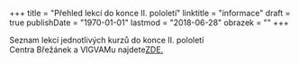 +++
title = "Přehled lekcí do konce II. pololetí"
linktitle = "informace"
draft = true
publishDate = "1970-01-01"
lastmod = "2018-06-28"
obrazek = ""
+++

Seznam lekcí jednotlivých kurzů do konce II. pololetí  
Centra Břežánek a VIGVAMu najdete[ZDE.](assets/1-dokumenty/poslední_lekce_2017-18_II.pol..pdf)
